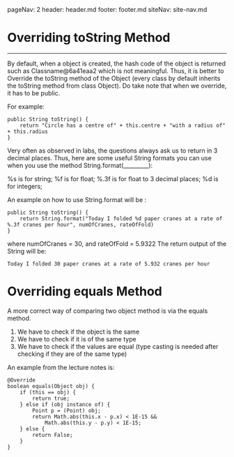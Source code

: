 <frontmatter>
  pageNav: 2
  header: header.md
  footer: footer.md
  siteNav: site-nav.md
</frontmatter>

<br> 

# Overriding toString Method
<hr>

By default, when a object is created, the hash code of the object is returned such as Classname@6a41eaa2 which is not meaningful. Thus, it is better to Override the toString method of the Object (every class by default inherits the toString method from class Object). Do take note that when we override, it has to be public.

For example:
```
public String toString() {
    return "Circle has a centre of" + this.centre + "with a radius of" + this.radius
}
```

Very often as observed in labs, the questions always ask us to return in 3 decimal places. Thus, here are some useful String formats you can use when you use the method String.format(_________):

%s is for string;
%f is for float;
%.3f is for float to 3 decimal places;
%d is for integers;

An example on how to use String.format will be :
``` 
public String toString() {
    return String.format("Today I folded %d paper cranes at a rate of %.3f cranes per hour", numOfCranes, rateOfFold)
}
```
where numOfCranes = 30, and rateOfFold = 5.9322
The return output of the String will be:
```
Today I folded 30 paper cranes at a rate of 5.932 cranes per hour
```

# Overriding equals Method
A more correct way of comparing two object method is via the equals method.
1. We have to check if the object is the same
2. We have to check if it is of the same type
3. We have to check if the values are equal (type casting is needed after checking if they are of the same type)

An example from the lecture notes is:
```
@Override
boolean equals(Object obj) {
    if (this == obj) {
        return true;
    } else if (obj instance of) {
        Point p = (Point) obj;
        return Math.abs(this.x - p.x) < 1E-15 &&
            Math.abs(this.y - p.y) < 1E-15;
    } else {
        return False;
    }
}
````
